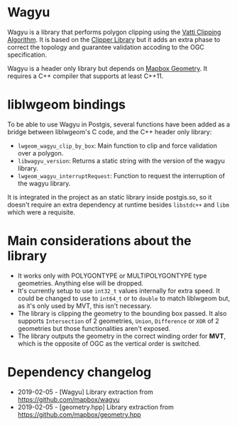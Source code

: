 # Wagyu

Wagyu is a library that performs polygon clipping using the [Vatti Clipping Algorithm](https://en.wikipedia.org/wiki/Vatti_clipping_algorithm).  It is based on the [Clipper Library](http://www.angusj.com/delphi/clipper.php) but it adds an extra phase to correct the topology and guarantee validation accoding to the OGC specification.

Wagyu is a header only library but depends on [Mapbox Geometry](https://github.com/mapbox/geometry.hpp). It requires a C++ compiler that supports at least C++11.

# liblwgeom bindings

To be able to use Wagyu in Postgis, several functions have been added as a bridge between liblwgeom's C code, and the C++ header only library:
  - `lwgeom_wagyu_clip_by_box`: Main function to clip and force validation over a polygon.
  - `libwagyu_version`: Returns a static string with the version of the wagyu library.
  - `lwgeom_wagyu_interruptRequest`: Function to request the interruption of the wagyu library.

It is integrated in the project as an static library inside postgis.so, so it doesn't require an extra dependency at runtime besides `libstdc++` and `libm` which were a requisite.

# Main considerations about the library

- It works only with POLYGONTYPE or MULTIPOLYGONTYPE type geometries. Anything else will be dropped.
- It's currently setup to use `int32_t` values internally for extra speed. It could be changed to use to `int64_t` or to `double` to match liblwgeom but, as it's only used by MVT, this isn't necessary.
- The library is clipping the geometry to the bounding box passed. It also supports `Intersection` of 2 geometries, `Union`, `Difference` or `XOR` of 2 geometries but those functionalities aren't exposed.
- The library outputs the geometry in the correct winding order for **MVT**, which is the opposite of OGC as the vertical order is switched.


# Dependency changelog

  - 2019-02-05 - [Wagyu] Library extraction from https://github.com/mapbox/wagyu
  - 2019-02-05 - [geometry.hpp] Library extraction from https://github.com/mapbox/geometry.hpp
